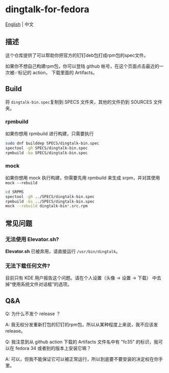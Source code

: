 # dingtalk-for-fedora

[English](README.md) | 中文

## 描述

这个仓库提供了可以帮助你把官方的钉钉deb包打成rpm包的spec文件。

如果你不想自己构建rpm包，你可以登陆 github 帐号，在这个页面点击最近的一次被✅标记的 action， 下载里面的 Artifacts。

## Build

将 `dingtalk-bin.spec`复制到 SPECS 文件夹，其他的文件扔到 SOURCES 文件夹。

### rpmbuild

如果你想用 rpmbuild 进行构建，只需要执行

```bash
sudo dnf builddep SPECS/dingtalk-bin.spec
spectool -gR SPECS/dingtalk-bin.spec
rpmbuild -ba SPECS/dingtalk-bin.spec
```

### mock

如果你想用 mock 执行构建，你需要先用 rpmbuild 来生成 srpm，并对其使用 `mock --rebuild`

```bash
cd SRPMS
spectool -gR ../SPECS/dingtalk-bin.spec
rpmbuild -bs ../SPECS/dingtalk-bin.spec
mock --rebuild dingtalk-bin*.src.rpm 
```

## 常见问题

### 无法使用 Elevator.sh?
**Elevator.sh** 已被弃用，请直接运行 `/usr/bin/dingtalk`。

### 无法下载任何文件?
目前只有 KDE 用户报告这个问题。请在个人设置（头像 -> 设置 -> 下载） 中去掉“使用系统文件对话框”的选项。

## Q&A

Q: 为什么不发个 release ？

A: 我无权分发重新打包的钉钉的rpm包，所以从某种程度上来说，我不应该发 release。

Q: 我注意到从 github action 下载的 Artifacts 文件名中有 "fc35" 的标识，我可以在 fedora 34 或者别的版本上安装它嘛？

A: 可以，但我不能保证它可以被正常运行，所以到底要不要安装的决定权在你手里。



